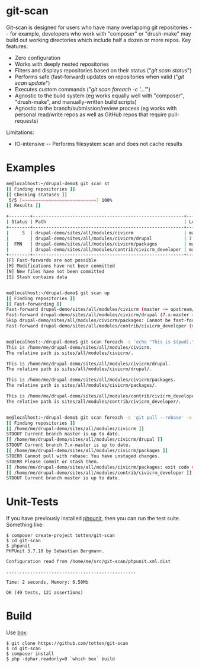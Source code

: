 git-scan
========

Git-scan is designed for users who have many overlapping git repositories -- for example, developers who work with "composer" or "drush-make" may build out working directories which include half a dozen or more repos. Key features:

 * Zero configuration
 * Works with deeply nested repositories
 * Filters and displays repositories based on their status ("*git scan status*")
 * Performs safe (fast-forward) updates on repositories when valid ("*git scan update*")
 * Executes custom commands ("*git scan foreach -c '...'*")
 * Agnostic to the build system (eg works equally well with "composer", "drush-make", and manually-written build scripts)
 * Agnostic to the branch/submission/review process (eg works with personal read/write repos as well as GitHub repos that require pull-requests)

Limitations:

 * IO-intensive -- Performs filesystem scan and does not cache results

Examples
========

```bash
me@localhost:~/drupal-demo$ git scan st
[[ Finding repositories ]]
[[ Checking statuses ]]
 5/5 [============================] 100%
[[ Results ]]

+--------+---------------------------------------------------------+--------------+---------------------+
| Status | Path                                                    | Local Branch | Remote Branch       |
+--------+---------------------------------------------------------+--------------+---------------------+
|     S  | drupal-demo/sites/all/modules/civicrm                   | master       | upstream/master     |
|        | drupal-demo/sites/all/modules/civicrm/drupal            | 7.x-master   | upstream/7.x-master |
|  FMN   | drupal-demo/sites/all/modules/civicrm/packages          | master       | upstream/master     |
|        | drupal-demo/sites/all/modules/contrib/civicrm_developer | master       | origin/master       |
+--------+---------------------------------------------------------+--------------+---------------------+
[F] Fast-forwards are not possible
[M] Modifications have not been committed
[N] New files have not been committed
[S] Stash contains data


me@localhost:~/drupal-demo$ git scan up 
[[ Finding repositories ]]
[[ Fast-forwarding ]]
Fast-forward drupal-demo/sites/all/modules/civicrm (master <= upstream/master)...
Fast-forward drupal-demo/sites/all/modules/civicrm/drupal (7.x-master <= upstream/7.x-master)...
Skip drupal-demo/sites/all/modules/civicrm/packages: Cannot be fast-forwarded
Fast-forward drupal-demo/sites/all/modules/contrib/civicrm_developer (master <= origin/master)...


me@localhost:~/drupal-demo$ git scan foreach -c 'echo "This is $(pwd)."; echo "The relative path is $path."; echo'
This is /home/me/drupal-demo/sites/all/modules/civicrm.
The relative path is sites/all/modules/civicrm/.

This is /home/me/drupal-demo/sites/all/modules/civicrm/drupal.
The relative path is sites/all/modules/civicrm/drupal/.

This is /home/me/drupal-demo/sites/all/modules/civicrm/packages.
The relative path is sites/all/modules/civicrm/packages/.

This is /home/me/drupal-demo/sites/all/modules/contrib/civicrm_developer.
The relative path is sites/all/modules/contrib/civicrm_developer/.


me@localhost:~/drupal-demo$ git scan foreach -c 'git pull --rebase' -v
[[ Finding repositories ]]
[[ /home/me/drupal-demo/sites/all/modules/civicrm ]]
STDOUT Current branch master is up to date.
[[ /home/me/drupal-demo/sites/all/modules/civicrm/drupal ]]
STDOUT Current branch 7.x-master is up to date.
[[ /home/me/drupal-demo/sites/all/modules/civicrm/packages ]]
STDERR Cannot pull with rebase: You have unstaged changes.
STDERR Please commit or stash them.                       
[[ /home/me/drupal-demo/sites/all/modules/civicrm/packages: exit code = 1 ]]
[[ /home/me/drupal-demo/sites/all/modules/contrib/civicrm_developer ]]
STDOUT Current branch master is up to date.
```

Unit-Tests
==========

If you have previously installed [phpunit](http://phpunit.de/), then you can run the test suite. Something like:

```
$ composer create-project totten/git-scan
$ cd git-scan
$ phpunit
PHPUnit 3.7.10 by Sebastian Bergmann.

Configuration read from /home/me/src/git-scan/phpunit.xml.dist

.................................................

Time: 2 seconds, Memory: 6.50Mb

OK (49 tests, 121 assertions)
```

Build
=====

Use [box](http://box-project.github.io/box2/):

```
$ git clone https://github.com/totten/git-scan
$ cd git-scan
$ composer install
$ php -dphar.readonly=0 `which box` build
```
